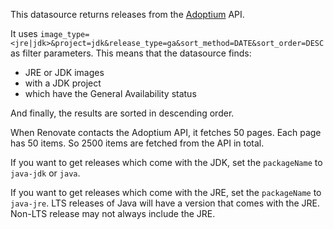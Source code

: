 This datasource returns releases from the [Adoptium](https://adoptium.net/) API.

It uses `image_type=<jre|jdk>&project=jdk&release_type=ga&sort_method=DATE&sort_order=DESC` as filter parameters.
This means that the datasource finds:

- JRE or JDK images
- with a JDK project
- which have the General Availability status

And finally, the results are sorted in descending order.

When Renovate contacts the Adoptium API, it fetches 50 pages.
Each page has 50 items.
So 2500 items are fetched from the API in total.

If you want to get releases which come with the JDK, set the `packageName` to `java-jdk` or `java`.

If you want to get releases which come with the JRE, set the `packageName` to `java-jre`.
LTS releases of Java will have a version that comes with the JRE.
Non-LTS release may not always include the JRE.
